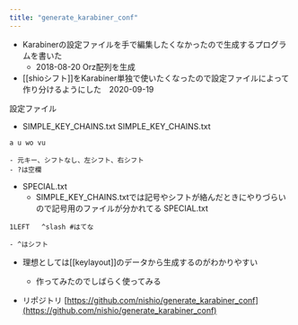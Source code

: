 ```yaml
---
title: "generate_karabiner_conf"
---
```


- Karabinerの設定ファイルを手で編集したくなかったので生成するプログラムを書いた
    - 2018-08-20 Orz配列を生成
- [[shioシフト]]をKarabiner単独で使いたくなったので設定ファイルによって作り分けるようにした　2020-09-19

設定ファイル
- SIMPLE_KEY_CHAINS.txt
SIMPLE_KEY_CHAINS.txt

```
a u wo vu
```

    - 元キー、シフトなし、左シフト、右シフト
    - ?は空欄
- SPECIAL.txt
    - SIMPLE_KEY_CHAINS.txtでは記号やシフトが絡んだときにやりづらいので記号用のファイルが分かれてる
SPECIAL.txt

```
1LEFT	^slash #はてな
```

    - ^はシフト
- 理想としては[[keylayout]]のデータから生成するのがわかりやすい
    - 作ってみたのでしばらく使ってみる

- リポジトリ [https://github.com/nishio/generate_karabiner_conf](https://github.com/nishio/generate_karabiner_conf)
